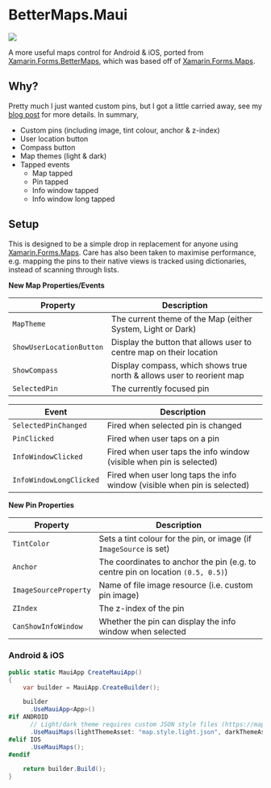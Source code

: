 # BetterMaps.Maui

[![](https://img.shields.io/nuget/v/BetterMaps.Maui.svg)](https://nuget.org/packages/BetterMaps.Maui)

A more useful maps control for Android & iOS, ported from [Xamarin.Forms.BetterMaps](https://github.com/dmariogatto/Xamarin.Forms.BetterMaps), which was based off of [Xamarin.Forms.Maps](https://nuget.org/packages/Xamarin.Forms.Maps).

## Why?

Pretty much I just wanted custom pins, but I got a little carried away, see my [blog post](https://dgatto.com/posts/2021/06/xforms-better-maps/) for more details. In summary,

- Custom pins (including image, tint colour, anchor & z-index)
- User location button
- Compass button
- Map themes (light & dark)
- Tapped events
  - Map tapped
  - Pin tapped
  - Info window tapped
  - Info window long tapped

## Setup

This is designed to be a simple drop in replacement for anyone using [Xamarin.Forms.Maps](https://nuget.org/packages/Xamarin.Forms.Maps). Care has also been taken to maximise performance, e.g. mapping the pins to their native views is tracked using dictionaries, instead of scanning through lists.

__New Map Properties/Events__

| Property                 | Description                                                              |
|--------------------------|--------------------------------------------------------------------------|
| `MapTheme`               | The current theme of the Map (either System, Light or Dark)              |
| `ShowUserLocationButton` | Display the button that allows user to centre map on their location      |
| `ShowCompass`            | Display compass, which shows true north & allows user to reorient map    |
| `SelectedPin`            | The currently focused pin                                                |

| Event                    | Description                                                              |
|--------------------------|--------------------------------------------------------------------------|
| `SelectedPinChanged`     | Fired when selected pin is changed                                       |
| `PinClicked`             | Fired when user taps on a pin                                            |
| `InfoWindowClicked`      | Fired when user taps the info window (visible when pin is selected)      |
| `InfoWindowLongClicked`  | Fired when user long taps the info window (visible when pin is selected) |

__New Pin Properties__

| Property                  | Description                                                                     |
|---------------------------|---------------------------------------------------------------------------------|
| `TintColor`               | Sets a tint colour for the pin, or image (if `ImageSource` is set)              |
| `Anchor`                  | The coordinates to anchor the pin (e.g. to centre pin on location `(0.5, 0.5)`) |
| `ImageSourceProperty`     | Name of file image resource (i.e. custom pin image)                             |
| `ZIndex`                  | The z-index of the pin                                                          |
| `CanShowInfoWindow`       | Whether the pin can display the info window when selected                       |

### Android & iOS

```csharp
public static MauiApp CreateMauiApp()
{
    var builder = MauiApp.CreateBuilder();

    builder
      .UseMauiApp<App>()
#if ANDROID
      // Light/dark theme requires custom JSON style files (https://mapstyle.withgoogle.com/) added to 'Platforms/Android/Assets'
      .UseMauiMaps(lightThemeAsset: "map.style.light.json", darkThemeAsset: "map.style.dark.json")
#elif IOS
      .UseMauiMaps();
#endif

    return builder.Build();
}
```
